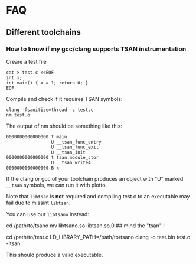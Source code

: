 # FAQ


## Different toolchains

### How to know if my gcc/clang supports TSAN instrumentation

Creare a test file

    cat > test.c <<EOF
    int x;
    int main() { x = 1; return 0; }
    EOF

Compile and check if it requires TSAN symbols:

    clang -fsanitize=thread -c test.c
    nm test.o

The output of nm should be something like this:

    0000000000000000 T main
                     U __tsan_func_entry
                     U __tsan_func_exit
                     U __tsan_init
    0000000000000000 t tsan.module_ctor
                     U __tsan_write4
    0000000000000000 B x


If the clang or gcc of your toolchain produces an object with "U" marked `__tsan` symbols, we can run it with plotto.


Note that `libtsan` is **not** required and compiling test.c to an executable may fail due to missint `libtsan`.

You can use our `libtsano` instead:

cd /path/to/tsano
mv libtsano.so libtsan.so.0     ## mind the "tsan" !

cd /path/to/test.c
LD_LIBRARY_PATH=/path/to/tsano clang -o test.bin test.o -ltsan

This should produce a valid executable.

